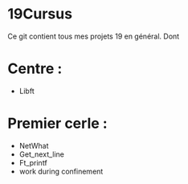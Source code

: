 # 19Cursus
Ce git contient tous mes projets 19 en général.
Dont
# Centre :

- Libft

# Premier cerle :

- NetWhat
- Get_next_line
- Ft_printf
- work during confinement
